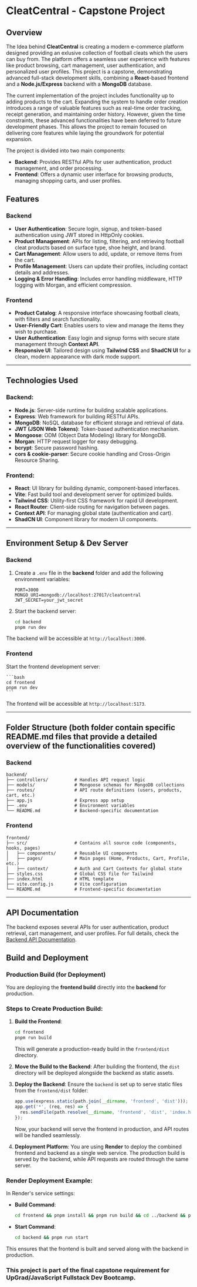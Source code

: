 # CleatCentral - Capstone Project

## Overview

The Idea behind **CleatCentral** is creating a modern e-commerce platform designed providing an exlusive collection of football cleats which the users can buy from. The platform offers a seamless user experience with features like product browsing, cart management, user authentication, and personalized user profiles. This project is a capstone, demonstrating advanced full-stack development skills, combining a **React**-based frontend and a **Node.js/Express** backend with a **MongoDB** database.

The current implementation of the project includes functionality up to adding products to the cart. Expanding the system to handle order creation introduces a range of valuable features such as real-time order tracking, receipt generation, and maintaining order history. However, given the time constraints, these advanced functionalities have been deferred to future development phases. This allows the project to remain focused on delivering core features while laying the groundwork for potential expansion.

The project is divided into two main components:
- **Backend**: Provides RESTful APIs for user authentication, product management, and order processing.
- **Frontend**: Offers a dynamic user interface for browsing products, managing shopping carts, and user profiles.

## Features

### Backend
- **User Authentication**: Secure login, signup, and token-based authentication using JWT stored in HttpOnly cookies.
- **Product Management**: APIs for listing, filtering, and retrieving football cleat products based on surface type, shoe height, and brand.
- **Cart Management**: Allow users to add, update, or remove items from the cart.
- **Profile Management**: Users can update their profiles, including contact details and addresses.
- **Logging & Error Handling**: Includes error handling middleware, HTTP logging with Morgan, and efficient compression.

### Frontend
- **Product Catalog**: A responsive interface showcasing football cleats, with filters and search functionality.
- **User-Friendly Cart**: Enables users to view and manage the items they wish to purchase.
- **User Authentication**: Easy login and signup forms with secure state management through **Context API**.
- **Responsive UI**: Tailored design using **Tailwind CSS** and **ShadCN UI** for a clean, modern appearance with dark mode support.

---

## Technologies Used

### Backend:
- **Node.js**: Server-side runtime for building scalable applications.
- **Express**: Web framework for building RESTful APIs.
- **MongoDB**: NoSQL database for efficient storage and retrieval of data.
- **JWT (JSON Web Tokens)**: Token-based authentication mechanism.
- **Mongoose**: ODM (Object Data Modeling) library for MongoDB.
- **Morgan**: HTTP request logger for easy debugging.
- **bcrypt**: Secure password hashing.
- **cors & cookie-parser**: Secure cookie handling and Cross-Origin Resource Sharing.

### Frontend:
- **React**: UI library for building dynamic, component-based interfaces.
- **Vite**: Fast build tool and development server for optimized builds.
- **Tailwind CSS**: Utility-first CSS framework for rapid UI development.
- **React Router**: Client-side routing for navigation between pages.
- **Context API**: For managing global state (authentication and cart).
- **ShadCN UI**: Component library for modern UI components.

---

## Environment Setup & Dev Server

### Backend

1. Create a `.env` file in the **backend** folder and add the following environment variables:

    ```env
    PORT=3000
    MONGO_URI=mongodb://localhost:27017/cleatcentral
    JWT_SECRET=your_jwt_secret
    ```

2. Start the backend server:

    ```bash
    cd backend
    pnpm run dev
    ```

The backend will be accessible at `http://localhost:3000`.

### Frontend


Start the frontend development server:

    ```bash
    cd frontend
    pnpm run dev
    ```

The frontend will be accessible at `http://localhost:5173`.

---

## Folder Structure (both folder contain specific README.md files that provide a detailed overview of the functionalities covered)

### Backend

```
backend/
├── controllers/          # Handles API request logic
├── models/               # Mongoose schemas for MongoDB collections
├── routes/               # API route definitions (users, products, cart, etc.)
├── app.js                # Express app setup
├── .env                  # Environment variables
└── README.md             # Backend-specific documentation
```

### Frontend

```
frontend/
├── src/                  # Contains all source code (components, hooks, pages)
│   ├── components/       # Reusable UI components
│   ├── pages/            # Main pages (Home, Products, Cart, Profile, etc.)
│   ├── context/          # Auth and Cart Contexts for global state
├── styles.css            # Global CSS file for Tailwind
├── index.html            # HTML template
├── vite.config.js        # Vite configuration
└── README.md             # Frontend-specific documentation
```

---

## API Documentation

The backend exposes several APIs for user authentication, product retrieval, cart management, and user profiles. For full details, check the [Backend API Documentation](./backend/README.md).


## Build and Deployment

### Production Build (for Deployment)

You are deploying the **frontend build** directly into the **backend** for production.

### Steps to Create Production Build:
1. **Build the Frontend**:
   ```bash
   cd frontend
   pnpm run build
   ```

   This will generate a production-ready build in the `frontend/dist` directory.

2. **Move the Build to the Backend**:
   After building the frontend, the `dist` directory will be deployed alongside the backend as static assets.

3. **Deploy the Backend**:
   Ensure the `backend` is set up to serve static files from the `frontend/dist` folder:
   ```javascript
   app.use(express.static(path.join(__dirname, 'frontend', 'dist')));
   app.get('*', (req, res) => {
     res.sendFile(path.resolve(__dirname, 'frontend', 'dist', 'index.html'));
   });
   ```

   Now, your backend will serve the frontend in production, and API routes will be handled seamlessly.

4. **Deployment Platform**:
   You are using **Render** to deploy the combined frontend and backend as a single web service. The production build is served by the backend, while API requests are routed through the same server.

### Render Deployment Example:

In Render's service settings:
- **Build Command**:
  ```bash
  cd frontend && pnpm install && pnpm run build && cd ../backend && pnpm install
  ```

- **Start Command**:
  ```bash
  cd backend && pnpm run start
  ```

This ensures that the frontend is built and served along with the backend in production.



### This project is part of the final capstone requirement for UpGrad/JavaScript Fullstack Dev Bootcamp.

